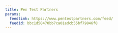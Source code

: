 ```yaml
---
title: Pen Test Partners
params:
  feedlink: https://www.pentestpartners.com/feed/
  feedid: bbc1d58470bb7ca01adcb55bf79846f8
---
```

